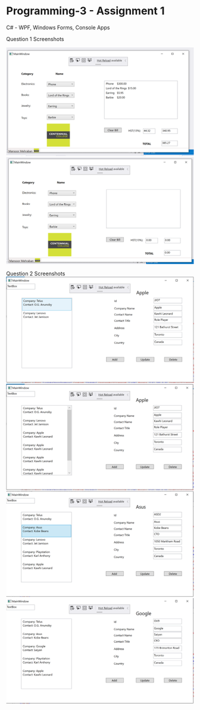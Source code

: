 # Programming-3 - Assignment 1
C# - WPF, Windows Forms, Console Apps

Question 1 Screenshots

![alt text](a2q1.PNG)
![alt text](a2q1-2.PNG)

Question 2 Screenshots
![alt text](a2q2.PNG)
![alt text](a2q2-1.PNG)
![alt text](a2q2-2.PNG)
![alt text](a2q2-3.PNG)